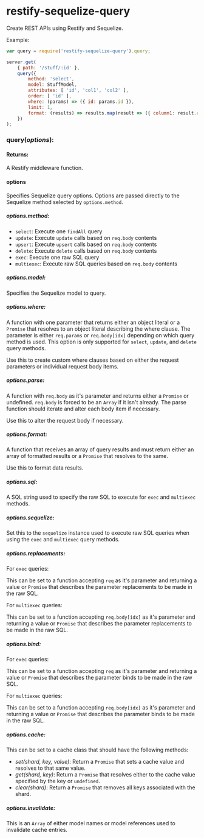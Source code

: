 # restify-sequelize-query

Create REST APIs using Restify and Sequelize.

Example:
```js
var query = require('restify-sequelize-query').query;

server.get(
    { path: '/stuff/:id' },
    query({
        method: 'select',
        model: StuffModel,
        attributes: [ 'id', 'col1', 'col2' ],
        order: [ 'id' ],
        where: (params) => ({ id: params.id }),
        limit: 1,
        format: (results) => results.map(result => ({ column1: result.col1, column2: result.col2 }))
    })
);
```

### query(*options*):

#### Returns:
A Restify middleware function.

#### options
Specifies Sequelize query options.  Options are passed directly to the Sequelize method selected by `options.method`.
##### options.method:
- `select`: Execute one `findAll` query
- `update`: Execute `update` calls based on `req.body` contents
- `upsert`: Execute `upsert` calls based on `req.body` contents
- `delete`: Execute `delete` calls based on `req.body` contents
- `exec`: Execute one raw SQL query
- `multiexec`: Execute raw SQL queries based on `req.body` contents

##### options.model:
Specifies the Sequelize model to query.

##### options.where:

A function with one parameter that returns either an object literal or a `Promise` that resolves to an object literal describing the where clause.  The parameter is either `req.params` or `req.body[idx]` depending on which query method is used.  This option is only supported for `select`, `update`, and `delete` query methods.

Use this to create custom where clauses based on either the request parameters or individual request body items.

##### options.parse:

A function with `req.body` as it's parameter and returns either a `Promise` or undefined.  `req.body` is forced to be an `Array` if it isn't already.  The parse function should iterate and alter each body item if necessary.

Use this to alter the request body if necessary.

##### options.format:

A function that receives an array of query results and must return either an array of formatted results or a `Promise` that resolves to the same.

Use this to format data results.  

##### options.sql:

A SQL string used to specify the raw SQL to execute for `exec` and `multiexec` methods.

##### options.sequelize:

Set this to the `sequelize` instance used to execute raw SQL queries when using the `exec` and `multiexec` query methods.

##### options.replacements:
For `exec` queries:

This can be set to a function accepting `req` as it's parameter and returning a value or `Promise` that describes the parameter replacements to be made in the raw SQL.

For `multiexec` queries:

This can be set to a function accepting `req.body[idx]` as it's parameter and returning a value or `Promise` that describes the parameter replacements to be made in the raw SQL.

##### options.bind:
For `exec` queries:

This can be set to a function accepting `req` as it's parameter and returning a value or `Promise` that describes the parameter binds to be made in the raw SQL.

For `multiexec` queries:

This can be set to a function accepting `req.body[idx]` as it's parameter and returning a value or `Promise` that describes the parameter binds to be made in the raw SQL.

##### options.cache:

This can be set to a cache class that should have the following methods:

- *set(shard, key, value)*: Return a `Promise` that sets a cache value and resolves to that same value.
- *get(shard, key)*: Return a `Promise` that resolves either to the cache value specified by the key or `undefined`.
- *clear(shard)*: Return a `Promise` that removes all keys associated with the shard.

##### options.invalidate:

This is an `Array` of either model names or model references used to invalidate cache entries.
